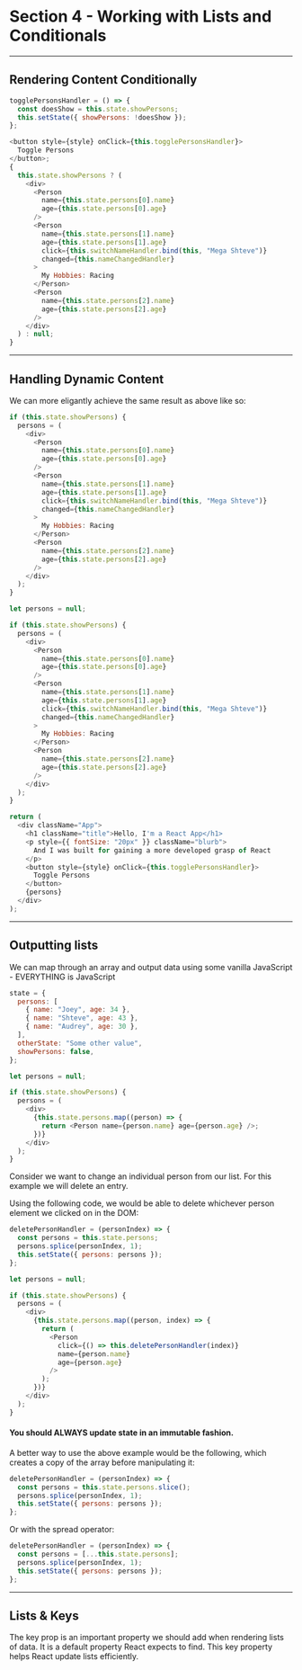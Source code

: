 # Section 4 - Working with Lists and Conditionals

---

## Rendering Content Conditionally

```javascript
togglePersonsHandler = () => {
  const doesShow = this.state.showPersons;
  this.setState({ showPersons: !doesShow });
};
```

```javascript
<button style={style} onClick={this.togglePersonsHandler}>
  Toggle Persons
</button>;
{
  this.state.showPersons ? (
    <div>
      <Person
        name={this.state.persons[0].name}
        age={this.state.persons[0].age}
      />
      <Person
        name={this.state.persons[1].name}
        age={this.state.persons[1].age}
        click={this.switchNameHandler.bind(this, "Mega Shteve")}
        changed={this.nameChangedHandler}
      >
        My Hobbies: Racing
      </Person>
      <Person
        name={this.state.persons[2].name}
        age={this.state.persons[2].age}
      />
    </div>
  ) : null;
}
```

---

## Handling Dynamic Content

We can more eligantly achieve the same result as above like so:

```javascript
if (this.state.showPersons) {
  persons = (
    <div>
      <Person
        name={this.state.persons[0].name}
        age={this.state.persons[0].age}
      />
      <Person
        name={this.state.persons[1].name}
        age={this.state.persons[1].age}
        click={this.switchNameHandler.bind(this, "Mega Shteve")}
        changed={this.nameChangedHandler}
      >
        My Hobbies: Racing
      </Person>
      <Person
        name={this.state.persons[2].name}
        age={this.state.persons[2].age}
      />
    </div>
  );
}
```

```javascript
let persons = null;

if (this.state.showPersons) {
  persons = (
    <div>
      <Person
        name={this.state.persons[0].name}
        age={this.state.persons[0].age}
      />
      <Person
        name={this.state.persons[1].name}
        age={this.state.persons[1].age}
        click={this.switchNameHandler.bind(this, "Mega Shteve")}
        changed={this.nameChangedHandler}
      >
        My Hobbies: Racing
      </Person>
      <Person
        name={this.state.persons[2].name}
        age={this.state.persons[2].age}
      />
    </div>
  );
}

return (
  <div className="App">
    <h1 className="title">Hello, I'm a React App</h1>
    <p style={{ fontSize: "20px" }} className="blurb">
      And I was built for gaining a more developed grasp of React
    </p>
    <button style={style} onClick={this.togglePersonsHandler}>
      Toggle Persons
    </button>
    {persons}
  </div>
);
```

---

## Outputting lists

We can map through an array and output data using some vanilla JavaScript - EVERYTHING is JavaScript

```javascript
state = {
  persons: [
    { name: "Joey", age: 34 },
    { name: "Shteve", age: 43 },
    { name: "Audrey", age: 30 },
  ],
  otherState: "Some other value",
  showPersons: false,
};
```

```javascript
let persons = null;

if (this.state.showPersons) {
  persons = (
    <div>
      {this.state.persons.map((person) => {
        return <Person name={person.name} age={person.age} />;
      })}
    </div>
  );
}
```

Consider we want to change an individual person from our list. For this example we will delete an entry.

Using the following code, we would be able to delete whichever person element we clicked on in the DOM:

```javascript
deletePersonHandler = (personIndex) => {
  const persons = this.state.persons;
  persons.splice(personIndex, 1);
  this.setState({ persons: persons });
};
```

```javascript
let persons = null;

if (this.state.showPersons) {
  persons = (
    <div>
      {this.state.persons.map((person, index) => {
        return (
          <Person
            click={() => this.deletePersonHandler(index)}
            name={person.name}
            age={person.age}
          />
        );
      })}
    </div>
  );
}
```

#### You should ALWAYS update state in an immutable fashion.

A better way to use the above example would be the following, which creates a copy of the array before manipulating it:

```javascript
deletePersonHandler = (personIndex) => {
  const persons = this.state.persons.slice();
  persons.splice(personIndex, 1);
  this.setState({ persons: persons });
};
```

Or with the spread operator:

```javascript
deletePersonHandler = (personIndex) => {
  const persons = [...this.state.persons];
  persons.splice(personIndex, 1);
  this.setState({ persons: persons });
};
```

---

## Lists & Keys

The key prop is an important property we should add when rendering lists of data. It is a default property React expects to find. This key property helps React update lists efficiently.
